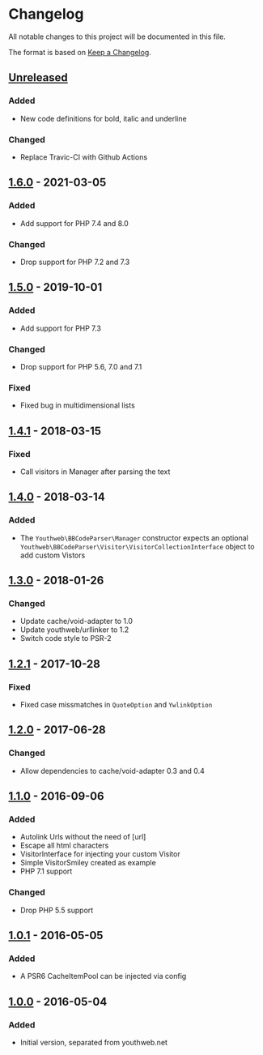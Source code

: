 # Changelog

All notable changes to this project will be documented in this file.

The format is based on [Keep a Changelog](http://keepachangelog.com/).

## [Unreleased](https://github.com/youthweb/bbcode-parser/compare/1.6.0...master)

### Added

- New code definitions for bold, italic and underline

### Changed

- Replace Travic-CI with Github Actions

## [1.6.0](https://github.com/youthweb/bbcode-parser/compare/1.5.0...1.6.0) - 2021-03-05

### Added

- Add support for PHP 7.4 and 8.0

### Changed

- Drop support for PHP 7.2 and 7.3

## [1.5.0](https://github.com/youthweb/bbcode-parser/compare/1.4.1...1.5.0) - 2019-10-01

### Added

- Add support for PHP 7.3

### Changed

- Drop support for PHP 5.6, 7.0 and 7.1

### Fixed

- Fixed bug in multidimensional lists

## [1.4.1](https://github.com/youthweb/bbcode-parser/compare/1.4.0...1.4.1) - 2018-03-15

### Fixed

- Call visitors in Manager after parsing the text

## [1.4.0](https://github.com/youthweb/bbcode-parser/compare/1.3.0...1.4.0) - 2018-03-14

### Added

- The `Youthweb\BBCodeParser\Manager` constructor expects an optional `Youthweb\BBCodeParser\Visitor\VisitorCollectionInterface` object to add custom Vistors

## [1.3.0](https://github.com/youthweb/bbcode-parser/compare/1.2.1...1.3.0) - 2018-01-26

### Changed

- Update cache/void-adapter to 1.0
- Update youthweb/urllinker to 1.2
- Switch code style to PSR-2

## [1.2.1](https://github.com/youthweb/bbcode-parser/compare/1.2.0...1.2.1) - 2017-10-28

### Fixed

- Fixed case missmatches in `QuoteOption` and `YwlinkOption`

## [1.2.0](https://github.com/youthweb/bbcode-parser/compare/1.1.0...1.2.0) - 2017-06-28

### Changed

- Allow dependencies to cache/void-adapter 0.3 and 0.4

## [1.1.0](https://github.com/youthweb/bbcode-parser/compare/1.0.1...1.1.0) - 2016-09-06

### Added

- Autolink Urls without the need of [url]
- Escape all html characters
- VisitorInterface for injecting your custom Visitor
- Simple VisitorSmiley created as example
- PHP 7.1 support

### Changed

- Drop PHP 5.5 support

## [1.0.1](https://github.com/youthweb/bbcode-parser/compare/1.0.0...1.0.1) - 2016-05-05

### Added

- A PSR6 CacheItemPool can be injected via config

## [1.0.0](https://github.com/youthweb/bbcode-parser/compare/c4163941a543d79e2179fa54559ba06bc9e1f4a4...1.0.0) - 2016-05-04

### Added

- Initial version, separated from youthweb.net
